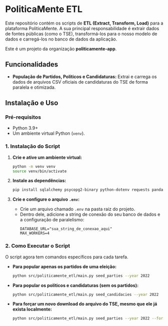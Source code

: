 <!-- Este arquivo foi gerado/atualizado pelo DomTech Forger em 2025-06-23 16:40:02 -->

# PoliticaMente ETL

Este repositório contém os scripts de **ETL (Extract, Transform, Load)** para a plataforma PoliticaMente. A sua principal responsabilidade é extrair dados de fontes públicas (como o TSE), transformá-los para o nosso modelo de dados e carregá-los no banco de dados da aplicação.

Este é um projeto da organização **politicamente-app**.

## Funcionalidades

* **População de Partidos, Políticos e Candidaturas:** Extrai e carrega os dados de arquivos CSV oficiais de candidaturas do TSE de forma paralela e otimizada.

## Instalação e Uso

### Pré-requisitos

* Python 3.9+
* Um ambiente virtual Python (`venv`).

### 1. Instalação do Script

1.  **Crie e ative um ambiente virtual:**
    ```sh
    python -m venv venv
    source venv/bin/activate
    ```

2.  **Instale as dependências:**
    ```sh
    pip install sqlalchemy psycopg2-binary python-dotenv requests pandas tqdm
    ```
3.  **Crie e configure o arquivo `.env`:**
    * Crie um arquivo chamado `.env` na pasta raiz do projeto.
    * Dentro dele, adicione a string de conexão do seu banco de dados e a configuração de paralelismo:
        ```
        DATABASE_URL="sua_string_de_conexao_aqui"
        MAX_WORKERS=4
        ```

### 2. Como Executar o Script

O script agora tem comandos específicos para cada tarefa.

* **Para popular apenas os partidos de uma eleição:**
    ```sh
    python src/politicamente_etl/main.py seed_parties --year 2022
    ```

* **Para popular os políticos e candidaturas (sem os partidos):**
    ```sh
    python src/politicamente_etl/main.py seed_candidacies --year 2022
    ```
* **Para forçar um novo download do arquivo do TSE, mesmo que ele já exista localmente:**
    ```sh
    python src/politicamente_etl/main.py seed_parties --year 2022 --force-download
    ```